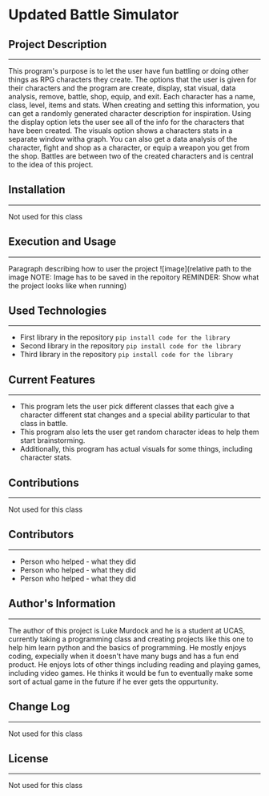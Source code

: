 # Updated Battle Simulator

## Project Description
---
This program's purpose is to let the user have fun battling or doing other things as RPG characters they create. The options that the user is given for their characters and the program are create, display, stat visual, data analysis, remove, battle, shop, equip, and exit. Each character has a name, class, level, items and stats. When creating and setting this information, you can get a randomly generated character description for inspiration. Using the display option lets the user see all of the info for the characters that have been created. The visuals option shows a characters stats in a separate window witha graph. You can also get a data analysis of the character, fight and shop as a character, or equip a weapon you get from the shop. Battles are between two of the created characters and is central to the idea of this project.  

## Installation
---
Not used for this class  

## Execution and Usage
---
Paragraph describing how to user the project
![image](relative path to the image NOTE: Image has to be saved in the repoitory REMINDER: Show what the project looks like when running)  

## Used Technologies
---
+ First library in the repository
`pip install code for the library`
+ Second library in the repository
`pip install code for the library`
+ Third library in the repository
`pip install code for the library`  

## Current Features
---
+ This program lets the user pick different classes that each give a character different stat changes and a special ability particular to that class in battle.
+ This program also lets the user get random character ideas to help them start brainstorming.
+ Additionally, this program has actual visuals for some things, including character stats.

## Contributions
---
Not used for this class  

## Contributors
---
+ Person who helped - what they did
+ Person who helped - what they did
+ Person who helped - what they did  

## Author's Information
---
The author of this project is Luke Murdock and he is a student at UCAS, currently taking a programming class and creating projects like this one to help him learn python and the basics of programming. He mostly enjoys coding, expecially when it doesn't have many bugs and has a fun end product. He enjoys lots of other things including reading and playing games, including video games. He thinks it would be fun to eventually make some sort of actual game in the future if he ever gets the oppurtunity.  

## Change Log
---
Not used for this class  

## License
---
Not used for this class  
